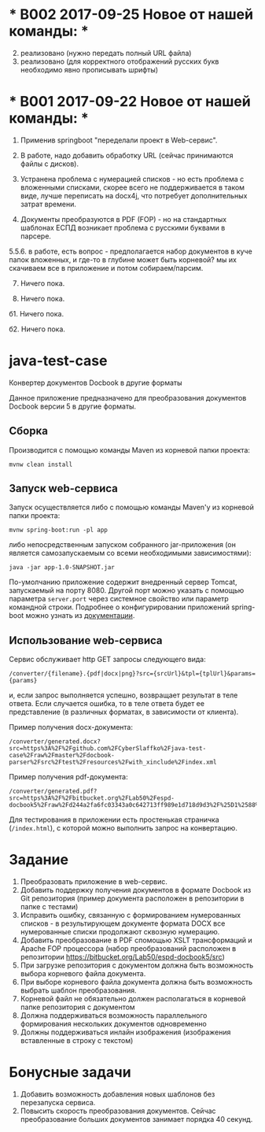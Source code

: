 # * В002 2017-09-25 Новое от нашей команды: *
2. реализовано (нужно передать полный URL файла)
4. реализовано (для корректного отображений русских букв необходимо явно прописывать шрифты)

# * В001 2017-09-22 Новое от нашей команды: *
1. Применив springboot "переделали проект в Web-сервис".

2. В работе, надо добавить обработку URL (сейчас принимаются файлы с дисков).

3. Устранена проблема с нумерацией списков - но есть проблема с вложенными списками, скорее всего не поддерживается в таком виде, лучше переписать на docx4j, что потребует дополнительных затрат времени.

4. Документы преобразуются в PDF (FOP) - но на стандартных шаблонах ЕСПД возникает проблема с русскими буквами в парсере.

5.5.6. в работе, есть вопрос - предполагается набор документов в куче папок вложенных, и где-то в глубине может быть корневой? мы их скачиваем все в приложение и потом собираем/парсим.

7. Ничего пока.

8. Ничего пока.

б1. Ничего пока.

б2. Ничего пока.

# java-test-case
Конвертер документов Docbook в другие форматы

Данное приложение предназначено для преобразования документов Docbook версии 5 в другие форматы.

## Сборка
Производится с помощью команды Maven из корневой папки проекта:
```
mvnw clean install
```

## Запуск web-сервиса
Запуск осуществляется либо с помощью команды Maven'у из корневой папки проекта:
```
mvnw spring-boot:run -pl app
```
либо непосредственным запуском собранного jar-приложения (он является самозапускаемым со всеми необходимыми зависимостями): 
```
java -jar app-1.0-SNAPSHOT.jar
```

По-умолчанию приложение содержит внедренный сервер Tomcat, запускаемый на порту 8080. Другой порт можно указать с помощью параметра `server.port` через системное свойство или параметр командной строки. Подробнее о конфигурировании приложений spring-boot можно узнать из [документации](https://docs.spring.io/spring-boot/docs/current/reference/htmlsingle).

## Использование web-сервиса
Сервис обслуживает http GET запросы следующего вида:
```
/converter/{filename}.{pdf|docx|png}?src={srcUrl}&tpl={tplUrl}&params={params}
```
и, если запрос выполняется успешно, возвращает результат в теле ответа. Если случается ошибка, то в теле ответа будет ее представление (в различных форматах, в зависимости от клиента).

Пример получения docx-документа:
```
/converter/generated.docx?src=https%3A%2F%2Fgithub.com%2FCyberSlaffko%2Fjava-test-case%2Fraw%2Fmaster%2Fdocbook-parser%2Fsrc%2Ftest%2Fresources%2Fwith_xinclude%2Findex.xml
```

Пример получения pdf-документа:
```
/converter/generated.pdf?src=https%3A%2F%2Fbitbucket.org%2FLab50%2Fespd-docbook5%2Fraw%2Fd244a2fa6fc03343a0c642713ff989e1d718d9d3%2F%25D1%2588%25D0%25B0%25D0%25B1%25D0%25BB%25D0%25BE%25D0%25BD%25D1%258B%2F%25D0%25BF%25D0%25BE%25D1%258F%25D1%2581%25D0%25BD%25D0%25B8%25D1%2582%25D0%25B5%25D0%25BB%25D1%258C%25D0%25BD%25D0%25B0%25D1%258F_%25D0%25B7%25D0%25B0%25D0%25BF%25D0%25B8%25D1%2581%25D0%25BA%25D0%25B0%2Fbook.xml&tpl=http%3A%2F%2Flab50.net%2Fxsl%2Fespd%2Fespd.xsl&params=%7B%27body.font.family%27%3A%27DejaVu+Serif%27%2C+%27sans.font.family%27%3A%27Liberation+Sans%27%2C+%27title.font.family%27%3A%27DejaVu+Sans%27%2C+%27monospace.font.family%27%3A%27DejaVu+Sans+Mono%27%2C+%27symbol.font.family%27%3A%27OpenSymbol%27%7D
```

Для тестирования в приложении есть простенькая страничка (`/index.html`), с которой можно выполнить запрос на конвертацию.

# Задание

1. Преобразовать приложение в web-сервис.
2. Добавить поддержку получения документов в формате Docbook из Git репозитория
(пример документа расположен в репозитории в папке с тестами)
3. Исправить ошибку, связанную с формированием нумерованных списков - в результирующем документе формата DOCX
все нумерованные списки продолжают сквозную нумерацию.
4. Добавить преобразование в PDF cпомощью XSLT трансформаций и Apache FOP процессора
(набор преобразований расположен в репозитории https://bitbucket.org/Lab50/espd-docbook5/src)
5. При загрузке репозитория с документом должна быть возможность выбора корневого файла документа.
5. При выборе корневого файла документа должна быть возможность выбрать шаблон преобразования.
6. Корневой файл не обязательно должен располагаться в корневой папке репозитория с документом
7. Должна поддерживаться возможность параллельного формирования нескольких документов одновременно
8. Должны поддерживаться инлайн изображения (изображения вставленные в строку с текстом)

# Бонусные задачи

1. Добавить возможность добавления новых шаблонов без перезапуска сервиса.
2. Повысить скорость преобразования документов. Сейчас преобразование больших документов занимает порядка 40 секунд.
